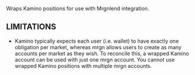 Wraps Kamino positions for use with Mrgnlend integration.

## LIMITATIONS

- Kamino typically expects each user (i.e. wallet) to have exactly one obligation per market,
  whereas mrgn allows users to create as many accounts per market as they wish. To reconcile this, a
  wrapped Kamino account can be used with just one mrgn account. You cannot use wrapped Kamino
  positions with multiple mrgn accounts.
